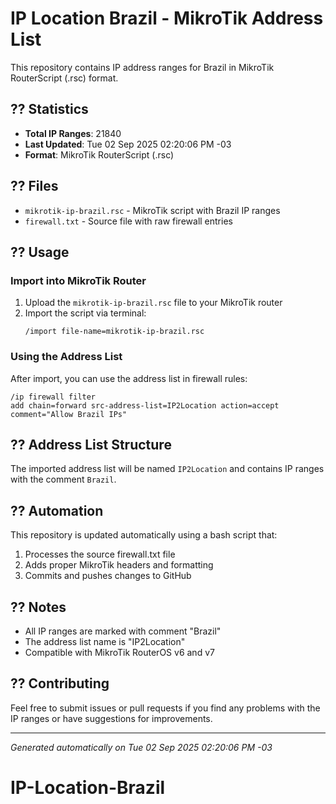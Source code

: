 # IP Location Brazil - MikroTik Address List

This repository contains IP address ranges for Brazil in MikroTik RouterScript (.rsc) format.

## ?? Statistics

- **Total IP Ranges**: 21840
- **Last Updated**: Tue 02 Sep 2025 02:20:06 PM -03
- **Format**: MikroTik RouterScript (.rsc)

## ?? Files

- `mikrotik-ip-brazil.rsc` - MikroTik script with Brazil IP ranges
- `firewall.txt` - Source file with raw firewall entries

## ?? Usage

### Import into MikroTik Router

1. Upload the `mikrotik-ip-brazil.rsc` file to your MikroTik router
2. Import the script via terminal:
   ```
   /import file-name=mikrotik-ip-brazil.rsc
   ```

### Using the Address List

After import, you can use the address list in firewall rules:

```
/ip firewall filter
add chain=forward src-address-list=IP2Location action=accept comment="Allow Brazil IPs"
```

## ?? Address List Structure

The imported address list will be named `IP2Location` and contains IP ranges with the comment `Brazil`.

## ?? Automation

This repository is updated automatically using a bash script that:
1. Processes the source firewall.txt file
2. Adds proper MikroTik headers and formatting
3. Commits and pushes changes to GitHub

## ?? Notes

- All IP ranges are marked with comment "Brazil"
- The address list name is "IP2Location"
- Compatible with MikroTik RouterOS v6 and v7

## ?? Contributing

Feel free to submit issues or pull requests if you find any problems with the IP ranges or have suggestions for improvements.

---

*Generated automatically on Tue 02 Sep 2025 02:20:06 PM -03*
# IP-Location-Brazil
